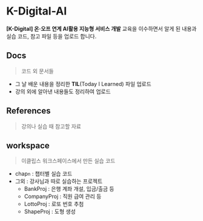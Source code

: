 # K-Digital-AI

**[K-Digital] 온·오프 연계 AI활용 지능형 서비스 개발** 교육을 이수하면서 알게 된 내용과 실습 코드, 참고 파일 등을 업로드 합니다.



## Docs

> 코드 외 문서들

- 그 날 배운 내용을 정리한 **TIL**(Today I Learned) 파일 업로드
- 강의 외에 알아낸 내용들도 정리하여 업로드



## References

> 강의나 실습 때 참고할 자료



## workspace

> 이클립스 워크스페이스에서 만든 실습 코드

- chap`n` : 챕터별 실습 코드
- 그외 : 강사님과 따로 실습하는 프로젝트
  - BankProj : 은행 계좌 개설, 입금/출금 등
  - CompanyProj : 직원 급여 관리 등
  - LottoProj : 로또 번호 추첨
  - ShapeProj : 도형 생성

